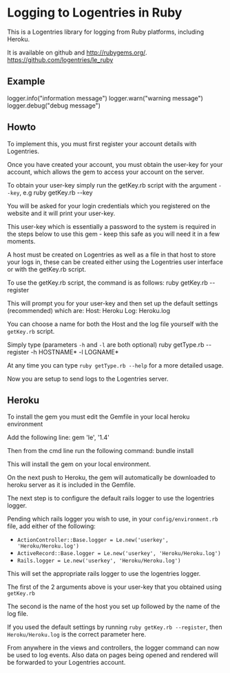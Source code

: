 Logging to Logentries in Ruby
=============================

This is a Logentries library for logging from Ruby platforms, including Heroku.

It is available on github and <http://rubygems.org/>.
<https://github.com/logentries/le_ruby>

Example
-------

  logger.info("information message")
  logger.warn("warning message")
  logger.debug("debug message")


Howto
-----


To implement this, you must first register your account details with
Logentries.

Once you have created your account, you must obtain the user-key for your
account, which allows the gem to access your account on the server.

To obtain your user-key simply run the getKey.rb script with the argument
``--key``, e.g
  ruby getKey.rb --key

You will be asked for your login credentials which you registered on the
website and it will print your user-key.

This user-key which is essentially a password to the system is required in the
steps below to use this gem - keep this safe as you will need it in a few
moments.

A host must be created on Logentries as well as a file in that host to store
your logs in, these can be created either using the Logentries user interface
or with the getKey.rb script.

To use the getKey.rb script, the command is as follows:
  ruby getKey.rb --register

This will prompt you for your user-key and then set up the default settings
(recommended) which are:   Host: Heroku Log: Heroku.log

You can choose a name for both the Host and the log file yourself with the
``getKey.rb`` script.

Simply type (parameters ``-h`` and ``-l`` are both optional)
  ruby getType.rb --register -h HOSTNAME* -l LOGNAME* 

At any time you can type ``ruby getType.rb --help`` for a more detailed usage.

Now you are setup to send logs to the Logentries server.

Heroku
------

To install the gem you must edit the Gemfile in your local heroku environment

Add the following line:
  gem 'le', '1.4'

Then from the cmd line run the following command:
  bundle install

This will install the gem on your local environment.

On the next push to Heroku, the gem will automatically be downloaded to heroku
server as it is included in the Gemfile.

The next step is to configure the default rails logger to use the logentries
logger.

Pending which rails logger you wish to use, in your ``config/environment.rb``
file, add either of the following:

- ``ActionController::Base.logger = Le.new('userkey', 'Heroku/Heroku.log')``
- ``ActiveRecord::Base.logger = Le.new('userkey', 'Heroku/Heroku.log')``
- ``Rails.logger = Le.new('userkey', 'Heroku/Heroku.log')``

This will set the appropriate rails logger to use the logentries logger.

The first of the 2 arguments above is your user-key that you obtained using ``getKey.rb`` 

The second is the name of the host you set up followed by the name of the log file. 

If you used the default settings by running ``ruby getKey.rb --register``, then
``Heroku/Heroku.log`` is the correct parameter here.

From anywhere in the views and controllers, the logger command can now be used
to log events. Also data on pages being opened and rendered will be forwarded
to your Logentries account.

